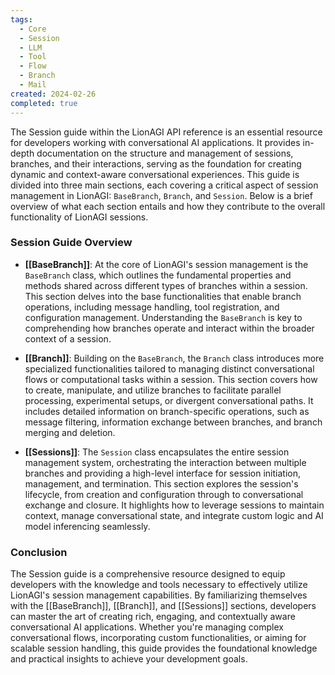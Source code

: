 ```yaml
---
tags:
  - Core
  - Session
  - LLM
  - Tool
  - Flow
  - Branch
  - Mail
created: 2024-02-26
completed: true
---
```

The Session guide within the LionAGI API reference is an essential resource for developers working with conversational AI applications. It provides in-depth documentation on the structure and management of sessions, branches, and their interactions, serving as the foundation for creating dynamic and context-aware conversational experiences. This guide is divided into three main sections, each covering a critical aspect of session management in LionAGI: `BaseBranch`, `Branch`, and `Session`. Below is a brief overview of what each section entails and how they contribute to the overall functionality of LionAGI sessions.

### Session Guide Overview

- **[[BaseBranch]]**: At the core of LionAGI's session management is the `BaseBranch` class, which outlines the fundamental properties and methods shared across different types of branches within a session. This section delves into the base functionalities that enable branch operations, including message handling, tool registration, and configuration management. Understanding the `BaseBranch` is key to comprehending how branches operate and interact within the broader context of a session.

- **[[Branch]]**: Building on the `BaseBranch`, the `Branch` class introduces more specialized functionalities tailored to managing distinct conversational flows or computational tasks within a session. This section covers how to create, manipulate, and utilize branches to facilitate parallel processing, experimental setups, or divergent conversational paths. It includes detailed information on branch-specific operations, such as message filtering, information exchange between branches, and branch merging and deletion.

- **[[Sessions]]**: The `Session` class encapsulates the entire session management system, orchestrating the interaction between multiple branches and providing a high-level interface for session initiation, management, and termination. This section explores the session's lifecycle, from creation and configuration through to conversational exchange and closure. It highlights how to leverage sessions to maintain context, manage conversational state, and integrate custom logic and AI model inferencing seamlessly.

### Conclusion

The Session guide is a comprehensive resource designed to equip developers with the knowledge and tools necessary to effectively utilize LionAGI's session management capabilities. By familiarizing themselves with the [[BaseBranch]], [[Branch]], and [[Sessions]] sections, developers can master the art of creating rich, engaging, and contextually aware conversational AI applications. Whether you're managing complex conversational flows, incorporating custom functionalities, or aiming for scalable session handling, this guide provides the foundational knowledge and practical insights to achieve your development goals.